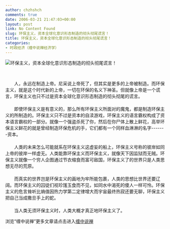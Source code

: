 ```yaml
---
author: chzhshch
comments: true
date: 2006-03-21 21:47:03+00:00
layout: post
link: No Content Found
slug: 环保主义，资本全球化意识形态制造的彻头彻尾谎言！
title: 环保主义，资本全球化意识形态制造的彻头彻尾谎言！
categories:
- 时政经济（缠中说禅经济学）
---
```


			

                                                                    




  





![环保主义，资本全球化意识形态制造的彻头彻尾谎言！](http://simg.sinajs.cn/blog7style/images/common/sg_trans.gif)




                                                                  




                                                                  　




　　人，永远在制造上帝。尼采说上帝死了，但其实是更多的上帝被制造。而环保主义，就是这个时代新的上帝，一切在环保的名义下神圣。但就像上帝是一个谎言，环保主义也只不过是资本全球化意识形态制造的彻头彻尾的谎言。   
　　  
　　即使环保主义是有意义的，那么所有环保主义所面对的魔鬼，都是制造环保主义的所制造的。环保主义只不过是资本的自渎游戏，环保主义的语言霸权构成了资本语言霸权的一部分。就像一个强盗杀死了你，然后在你尸体上散上鲜花，高举环保主义鲜花的就是曾经制造环保危机的手，它们都有一个同样血淋淋的名字-------资本。   
　　  
　　人类的未来怎么可能就系在环保主义这虚妄的船上，环保主义号称的彼岸如同上帝的彼岸一样虚无。人类能靠环保主义而环保主义，就像天下因监狱而无贼。环保主义就像一个穷人企图通过节衣缩食而富可敌国，环保主义了的世界只是人类思想无尽的荒原。   
　　  
　　而真实的世界岂是环保主义的画地为牢所能包裹，人类的思想比世界还要辽阔。而环保主义的囚徒们视珍馐玉食而不见，如同水中渴死的傻人一样可怜。环保主义的危言耸听比熵值因热力学第二定律增大而宇宙最终热寂还要无聊，环保主义把自己当成撒旦手上的蛇。   
　　  
　　当人类无须环保主义时，人类大概才真正地环保主义了。







浏览“缠中说禅”更多文章请点击进入[缠中说禅](http://blog.sina.com.cn/m/chzhshch)




  







